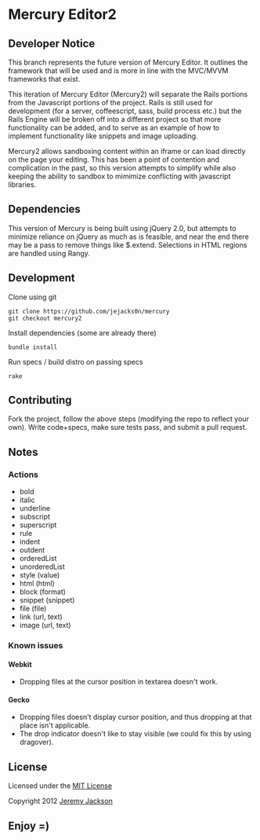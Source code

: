 Mercury Editor2
===============

## Developer Notice

This branch represents the future version of Mercury Editor. It outlines the framework that will be used and is more in
line with the MVC/MVVM frameworks that exist.

This iteration of Mercury Editor (Mercury2) will separate the Rails portions from the Javascript portions of the
project. Rails is still used for development (for a server, coffeescript, sass, build process etc.) but the Rails Engine
will be broken off into a different project so that more functionality can be added, and to serve as an example of how
to implement functionality like snippets and image uploading.

Mercury2 allows sandboxing content within an iframe or can load directly on the page your editing. This has been a point
of contention and complication in the past, so this version attempts to simplify while also keeping the ability to
sandbox to mimimize conflicting with javascript libraries.


## Dependencies

This version of Mercury is being built using jQuery 2.0, but attempts to minimize reliance on jQuery as much as is
feasible, and near the end there may be a pass to remove things like $.extend. Selections in HTML regions are handled
using Rangy.


## Development

Clone using git
```shell
git clone https://github.com/jejacks0n/mercury
git checkout mercury2
```

Install dependencies (some are already there)
```shell
bundle install
```

Run specs / build distro on passing specs
```shell
rake
```


## Contributing

Fork the project, follow the above steps (modifying the repo to reflect your own). Write code+specs, make sure tests pass, and submit a pull request.


## Notes

### Actions

- bold
- italic
- underline
- subscript
- superscript
- rule
- indent
- outdent
- orderedList
- unorderedList
- style (value)
- html (html)
- block (format)
- snippet (snippet)
- file (file)
- link (url, text)
- image (url, text)


### Known issues

#### Webkit

- Dropping files at the cursor position in textarea doesn't work.

#### Gecko

- Dropping files doesn't display cursor position, and thus dropping at that place isn't applicable.
- The drop indicator doesn't like to stay visible (we could fix this by using dragover).


## License

Licensed under the [MIT License](http://opensource.org/licenses/mit-license.php)

Copyright 2012 [Jeremy Jackson](https://github.com/jejacks0n)


## Enjoy =)

